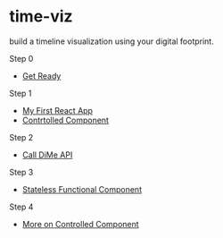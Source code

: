 # time-viz
build a timeline visualization using your digital footprint.

Step 0
* [Get Ready](https://github.com/sysrep/time-viz/blob/master/Get_Ready.md)

Step 1
* [My First React App](https://github.com/sysrep/time-viz/blob/master/My_First_React_App.md)
* [Contrtolled Component](https://github.com/sysrep/time-viz/blob/master/Controlled_Component.md)

Step 2
* [Call DiMe API](https://github.com/sysrep/time-viz/blob/master/Call_DiMe_API.md)

Step 3
* [Stateless Functional Component](https://github.com/sysrep/time-viz/blob/master/Stateless_Functional_Component.md)

Step 4
* [More on Controlled Component](https://github.com/sysrep/time-viz/blob/master/More_On_Controlled_Component.md)
